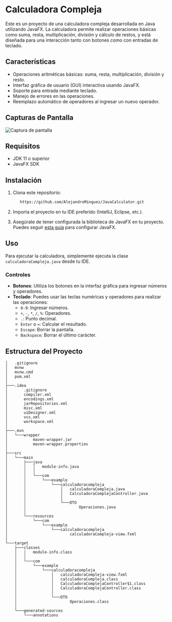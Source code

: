 # Calculadora Compleja

Este es un proyecto de una calculadora compleja desarrollada en Java utilizando JavaFX. La calculadora permite realizar operaciones básicas como suma, resta, multiplicación, división y cálculo de restos, y está diseñada para una interacción tanto con botones como con entradas de teclado.

## Características

- Operaciones aritméticas básicas: suma, resta, multiplicación, división y resto.
- Interfaz gráfica de usuario (GUI) interactiva usando JavaFX.
- Soporte para entrada mediante teclado.
- Manejo de errores en las operaciones.
- Reemplazo automático de operadores al ingresar un nuevo operador.

## Capturas de Pantalla

![Captura de pantalla]()

## Requisitos

- JDK 11 o superior
- JavaFX SDK

## Instalación

1. Clona este repositorio:
    ```bash
       https://github.com/AlejandroMinguez/JavaCalculator.git
    ```

2. Importa el proyecto en tu IDE preferido (IntelliJ, Eclipse, etc.).

3. Asegúrate de tener configurada la biblioteca de JavaFX en tu proyecto. Puedes seguir [esta guía](https://openjfx.io/openjfx-docs/) para configurar JavaFX.

## Uso

Para ejecutar la calculadora, simplemente ejecuta la clase `calculadoraCompleja.java` desde tu IDE.

### Controles

- **Botones**: Utiliza los botones en la interfaz gráfica para ingresar números y operadores.
- **Teclado**: Puedes usar las teclas numéricas y operadores para realizar las operaciones:
    - `0-9`: Ingresar números.
    - `+`, `-`, `*`, `/`, `%`: Operadores.
    - `.`: Punto decimal.
    - `Enter` o `=`: Calcular el resultado.
    - `Escape`: Borrar la pantalla.
    - `Backspace`: Borrar el último carácter.

## Estructura del Proyecto

```plaintext
│   .gitignore
│   mvnw
│   mvnw.cmd
│   pom.xml
│
├───.idea
│       .gitignore
│       compiler.xml
│       encodings.xml
│       jarRepositories.xml
│       misc.xml
│       uiDesigner.xml
│       vcs.xml
│       workspace.xml
│
├───.mvn
│   └───wrapper
│           maven-wrapper.jar
│           maven-wrapper.properties
│
├───src
│   └───main
│       ├───java
│       │   │   module-info.java
│       │   │
│       │   └───com
│       │       └───example
│       │           └───calculadoracompleja
│       │               │   calculadoraCompleja.java
│       │               │   CalculadoraComplejaController.java
│       │               │
│       │               └───DTO
│       │                       Operaciones.java
│       │
│       └───resources
│           └───com
│               └───example
│                   └───calculadoracompleja
│                           calculadoraCompleja-view.fxml
│
└───target
    ├───classes
    │   │   module-info.class
    │   │
    │   └───com
    │       └───example
    │           └───calculadoracompleja
    │               │   calculadoraCompleja-view.fxml
    │               │   calculadoraCompleja.class
    │               │   CalculadoraComplejaController$1.class
    │               │   CalculadoraComplejaController.class
    │               │
    │               └───DTO
    │                       Operaciones.class
    │
    └───generated-sources
        └───annotations
